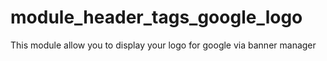 # module_header_tags_google_logo
This module allow you to display your logo for google  via banner manager
